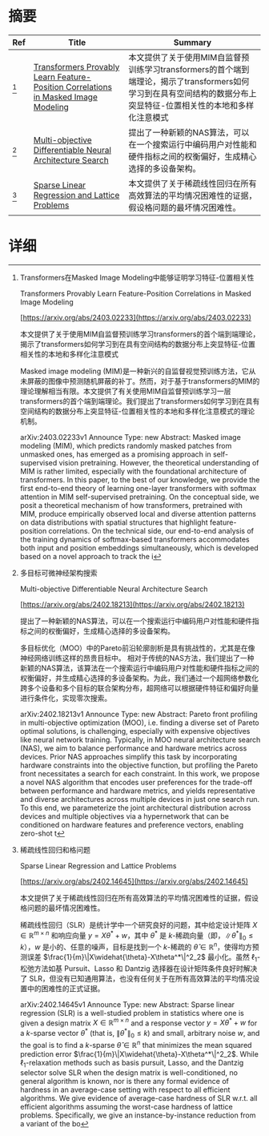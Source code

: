 # 摘要

| Ref | Title | Summary |
| --- | --- | --- |
| [^1] | [Transformers Provably Learn Feature-Position Correlations in Masked Image Modeling](https://arxiv.org/abs/2403.02233) | 本文提供了关于使用MIM自监督预训练学习transformers的首个端到端理论，揭示了transformers如何学习到在具有空间结构的数据分布上突显特征-位置相关性的本地和多样化注意模式 |
| [^2] | [Multi-objective Differentiable Neural Architecture Search](https://arxiv.org/abs/2402.18213) | 提出了一种新颖的NAS算法，可以在一个搜索运行中编码用户对性能和硬件指标之间的权衡偏好，生成精心选择的多设备架构。 |
| [^3] | [Sparse Linear Regression and Lattice Problems](https://arxiv.org/abs/2402.14645) | 本文提供了关于稀疏线性回归在所有高效算法的平均情况困难性的证据，假设格问题的最坏情况困难性。 |

# 详细

[^1]: Transformers在Masked Image Modeling中能够证明学习特征-位置相关性

    Transformers Provably Learn Feature-Position Correlations in Masked Image Modeling

    [https://arxiv.org/abs/2403.02233](https://arxiv.org/abs/2403.02233)

    本文提供了关于使用MIM自监督预训练学习transformers的首个端到端理论，揭示了transformers如何学习到在具有空间结构的数据分布上突显特征-位置相关性的本地和多样化注意模式

    

    Masked image modeling (MIM)是一种新兴的自监督视觉预训练方法，它从未屏蔽的图像中预测随机屏蔽的补丁。然而，对于基于transformers的MIM的理论理解相当有限。本文提供了有关使用MIM自监督预训练学习一层transformers的首个端到端理论。我们提出了transformers如何学习到在具有空间结构的数据分布上突显特征-位置相关性的本地和多样化注意模式的理论机制。

    arXiv:2403.02233v1 Announce Type: new  Abstract: Masked image modeling (MIM), which predicts randomly masked patches from unmasked ones, has emerged as a promising approach in self-supervised vision pretraining. However, the theoretical understanding of MIM is rather limited, especially with the foundational architecture of transformers. In this paper, to the best of our knowledge, we provide the first end-to-end theory of learning one-layer transformers with softmax attention in MIM self-supervised pretraining. On the conceptual side, we posit a theoretical mechanism of how transformers, pretrained with MIM, produce empirically observed local and diverse attention patterns on data distributions with spatial structures that highlight feature-position correlations. On the technical side, our end-to-end analysis of the training dynamics of softmax-based transformers accommodates both input and position embeddings simultaneously, which is developed based on a novel approach to track the i
    
[^2]: 多目标可微神经架构搜索

    Multi-objective Differentiable Neural Architecture Search

    [https://arxiv.org/abs/2402.18213](https://arxiv.org/abs/2402.18213)

    提出了一种新颖的NAS算法，可以在一个搜索运行中编码用户对性能和硬件指标之间的权衡偏好，生成精心选择的多设备架构。

    

    多目标优化（MOO）中的Pareto前沿轮廓剖析是具有挑战性的，尤其是在像神经网络训练这样的昂贵目标中。 相对于传统的NAS方法，我们提出了一种新颖的NAS算法，该算法在一个搜索运行中编码用户对性能和硬件指标之间的权衡偏好，并生成精心选择的多设备架构。为此，我们通过一个超网络参数化跨多个设备和多个目标的联合架构分布，超网络可以根据硬件特征和偏好向量进行条件化，实现零次搜索。

    arXiv:2402.18213v1 Announce Type: new  Abstract: Pareto front profiling in multi-objective optimization (MOO), i.e. finding a diverse set of Pareto optimal solutions, is challenging, especially with expensive objectives like neural network training. Typically, in MOO neural architecture search (NAS), we aim to balance performance and hardware metrics across devices. Prior NAS approaches simplify this task by incorporating hardware constraints into the objective function, but profiling the Pareto front necessitates a search for each constraint. In this work, we propose a novel NAS algorithm that encodes user preferences for the trade-off between performance and hardware metrics, and yields representative and diverse architectures across multiple devices in just one search run. To this end, we parameterize the joint architectural distribution across devices and multiple objectives via a hypernetwork that can be conditioned on hardware features and preference vectors, enabling zero-shot t
    
[^3]: 稀疏线性回归和格问题

    Sparse Linear Regression and Lattice Problems

    [https://arxiv.org/abs/2402.14645](https://arxiv.org/abs/2402.14645)

    本文提供了关于稀疏线性回归在所有高效算法的平均情况困难性的证据，假设格问题的最坏情况困难性。

    

    稀疏线性回归（SLR）是统计学中一个研究良好的问题，其中给定设计矩阵 $X\in\mathbb{R}^{m\times n}$ 和响应向量 $y=X\theta^*+w$，其中 $\theta^*$ 是 $k$-稀疏向量（即，$\|\theta^*\|_0\leq k$），$w$ 是小的、任意的噪声，目标是找到一个 $k$-稀疏的 $\widehat{\theta} \in \mathbb{R}^n$，使得均方预测误差 $\frac{1}{m}\|X\widehat{\theta}-X\theta^*\|^2_2$ 最小化。虽然 $\ell_1$-松弛方法如基 Pursuit、Lasso 和 Dantzig 选择器在设计矩阵条件良好时解决了 SLR，但没有已知通用算法，也没有任何关于在所有高效算法的平均情况设置中的困难性的正式证据。

    arXiv:2402.14645v1 Announce Type: new  Abstract: Sparse linear regression (SLR) is a well-studied problem in statistics where one is given a design matrix $X\in\mathbb{R}^{m\times n}$ and a response vector $y=X\theta^*+w$ for a $k$-sparse vector $\theta^*$ (that is, $\|\theta^*\|_0\leq k$) and small, arbitrary noise $w$, and the goal is to find a $k$-sparse $\widehat{\theta} \in \mathbb{R}^n$ that minimizes the mean squared prediction error $\frac{1}{m}\|X\widehat{\theta}-X\theta^*\|^2_2$. While $\ell_1$-relaxation methods such as basis pursuit, Lasso, and the Dantzig selector solve SLR when the design matrix is well-conditioned, no general algorithm is known, nor is there any formal evidence of hardness in an average-case setting with respect to all efficient algorithms.   We give evidence of average-case hardness of SLR w.r.t. all efficient algorithms assuming the worst-case hardness of lattice problems. Specifically, we give an instance-by-instance reduction from a variant of the bo
    

